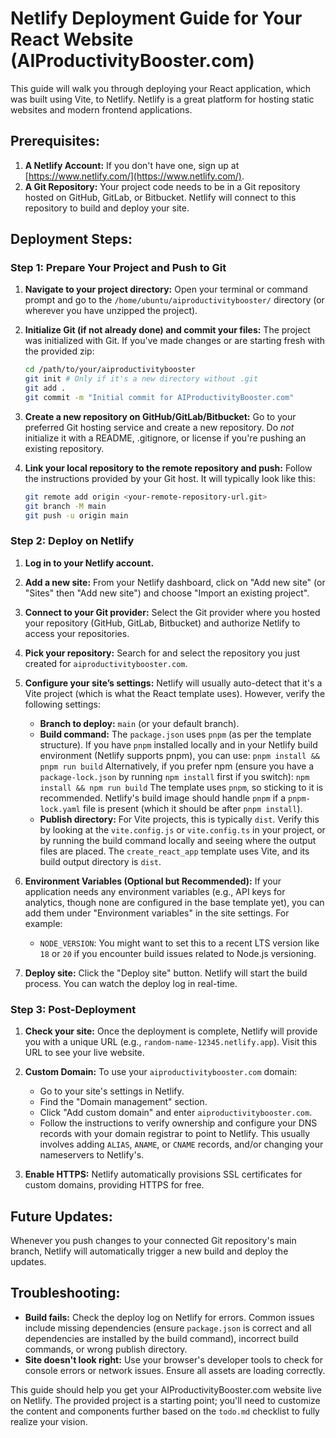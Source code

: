 # Netlify Deployment Guide for Your React Website (AIProductivityBooster.com)

This guide will walk you through deploying your React application, which was built using Vite, to Netlify. Netlify is a great platform for hosting static websites and modern frontend applications.

## Prerequisites:

1.  **A Netlify Account:** If you don't have one, sign up at [https://www.netlify.com/](https://www.netlify.com/).
2.  **A Git Repository:** Your project code needs to be in a Git repository hosted on GitHub, GitLab, or Bitbucket. Netlify will connect to this repository to build and deploy your site.

## Deployment Steps:

### Step 1: Prepare Your Project and Push to Git

1.  **Navigate to your project directory:**
    Open your terminal or command prompt and go to the `/home/ubuntu/aiproductivitybooster/` directory (or wherever you have unzipped the project).

2.  **Initialize Git (if not already done) and commit your files:**
    The project was initialized with Git. If you've made changes or are starting fresh with the provided zip:
    ```bash
    cd /path/to/your/aiproductivitybooster
    git init # Only if it's a new directory without .git
    git add .
    git commit -m "Initial commit for AIProductivityBooster.com"
    ```

3.  **Create a new repository on GitHub/GitLab/Bitbucket:**
    Go to your preferred Git hosting service and create a new repository. Do *not* initialize it with a README, .gitignore, or license if you're pushing an existing repository.

4.  **Link your local repository to the remote repository and push:**
    Follow the instructions provided by your Git host. It will typically look like this:
    ```bash
    git remote add origin <your-remote-repository-url.git>
    git branch -M main
    git push -u origin main
    ```

### Step 2: Deploy on Netlify

1.  **Log in to your Netlify account.**

2.  **Add a new site:**
    From your Netlify dashboard, click on "Add new site" (or "Sites" then "Add new site") and choose "Import an existing project".

3.  **Connect to your Git provider:**
    Select the Git provider where you hosted your repository (GitHub, GitLab, Bitbucket) and authorize Netlify to access your repositories.

4.  **Pick your repository:**
    Search for and select the repository you just created for `aiproductivitybooster.com`.

5.  **Configure your site’s settings:**
    Netlify will usually auto-detect that it's a Vite project (which is what the React template uses). However, verify the following settings:
    *   **Branch to deploy:** `main` (or your default branch).
    *   **Build command:** The `package.json` uses `pnpm` (as per the template structure). If you have `pnpm` installed locally and in your Netlify build environment (Netlify supports pnpm), you can use:
        `pnpm install && pnpm run build`
        Alternatively, if you prefer npm (ensure you have a `package-lock.json` by running `npm install` first if you switch):
        `npm install && npm run build`
        The template uses `pnpm`, so sticking to it is recommended. Netlify's build image should handle `pnpm` if a `pnpm-lock.yaml` file is present (which it should be after `pnpm install`).
    *   **Publish directory:** For Vite projects, this is typically `dist`.
        Verify this by looking at the `vite.config.js` or `vite.config.ts` in your project, or by running the build command locally and seeing where the output files are placed.
The `create_react_app` template uses Vite, and its build output directory is `dist`.

6.  **Environment Variables (Optional but Recommended):**
    If your application needs any environment variables (e.g., API keys for analytics, though none are configured in the base template yet), you can add them under "Environment variables" in the site settings. For example:
    *   `NODE_VERSION`: You might want to set this to a recent LTS version like `18` or `20` if you encounter build issues related to Node.js versioning.

7.  **Deploy site:**
    Click the "Deploy site" button. Netlify will start the build process. You can watch the deploy log in real-time.

### Step 3: Post-Deployment

1.  **Check your site:** Once the deployment is complete, Netlify will provide you with a unique URL (e.g., `random-name-12345.netlify.app`). Visit this URL to see your live website.

2.  **Custom Domain:** To use your `aiproductivitybooster.com` domain:
    *   Go to your site's settings in Netlify.
    *   Find the "Domain management" section.
    *   Click "Add custom domain" and enter `aiproductivitybooster.com`.
    *   Follow the instructions to verify ownership and configure your DNS records with your domain registrar to point to Netlify. This usually involves adding `ALIAS`, `ANAME`, or `CNAME` records, and/or changing your nameservers to Netlify's.

3.  **Enable HTTPS:** Netlify automatically provisions SSL certificates for custom domains, providing HTTPS for free.

## Future Updates:

Whenever you push changes to your connected Git repository's main branch, Netlify will automatically trigger a new build and deploy the updates.

## Troubleshooting:

*   **Build fails:** Check the deploy log on Netlify for errors. Common issues include missing dependencies (ensure `package.json` is correct and all dependencies are installed by the build command), incorrect build commands, or wrong publish directory.
*   **Site doesn't look right:** Use your browser's developer tools to check for console errors or network issues. Ensure all assets are loading correctly.

This guide should help you get your AIProductivityBooster.com website live on Netlify. The provided project is a starting point; you'll need to customize the content and components further based on the `todo.md` checklist to fully realize your vision.

